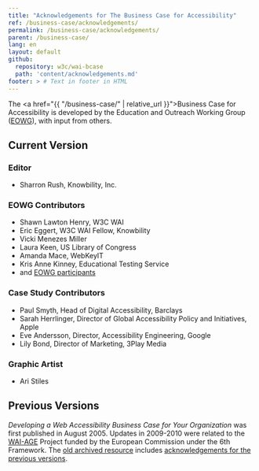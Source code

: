 ```yaml
---
title: "Acknowledgements for The Business Case for Accessibility"
ref: /business-case/acknowledgements/
permalink: /business-case/acknowledgements/
parent: /business-case/
lang: en
layout: default
github:
  repository: w3c/wai-bcase
  path: 'content/acknowledgements.md'
footer: > # Text in footer in HTML
---
```


The <a href="{{ "/business-case/" | relative_url }}">Business Case for Accessibility</a> is developed by the Education and Outreach Working Group (<a href="http://www.w3.org/WAI/EO/">EOWG</a>), with input from others.

## Current Version

### Editor
* Sharron Rush, Knowbility, Inc.

### EOWG Contributors
* Shawn Lawton Henry, W3C WAI
* Eric Eggert, W3C WAI Fellow, Knowbility
* Vicki Menezes Miller
* Laura Keen, US Library of Congress
* Amanda Mace, WebKeyIT
* Kris Anne Kinney, Educational Testing Service
* and <a href="https://www.w3.org/2000/09/dbwg/details?group=35532&public=1">EOWG participants<a/>

### Case Study Contributors
* Paul Smyth, Head of Digital Accessibility, Barclays
* Sarah Herrlinger, Director of Global Accessibility Policy and Initiatives, Apple
* Eve Andersson, Director, Accessibility Engineering, Google
* Lily Bond, Director of Marketing, 3Play Media

### Graphic Artist
* Ari Stiles

## Previous Versions

<cite>Developing a Web Accessibility Business Case for Your Organization</cite> was first published in August 2005. Updates in 2009-2010 were related to the <a href="https://www.w3.org/WAI/WAI-AGE/">WAI-AGE</a> Project funded by the European Commission under the 6th Framework. The <a href="https://www.w3.org/WAI/business-case/archive/">old archived resource</a> includes <a href="https://www.w3.org/WAI/business-case/archive/ack.html">acknowledgements for the previous versions</a>.
